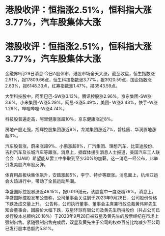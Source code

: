 # 港股收评：恒指涨2.51%，恒科指大涨3.77%，汽车股集体大涨

# 港股收评：恒指涨2.51%，恒科指大涨3.77%，汽车股集体大涨

金融界9月29日消息
今日A股休市，港股市场全天大涨，截至收盘，恒生指数涨2.51%，报17809.66点，恒生科技指数涨3.77%，报3920.59点，国企指数涨2.63%，报6148.33点，红筹指数涨1.47%，报3543.59点。

大型科技股中，阿里巴巴-SW涨3.13%，腾讯控股涨2.96%，京东集团-SW涨3.6%，小米集团-W涨5.29%，网易-S涨5.49%，美团-
W涨3.43%，快手-W涨1.29%，哔哩哔哩-W涨4.74%。

科技股普遍走高，阿里健康涨超10%，京东健康涨近8%。

房地产股走强，旭辉控股集团涨近9%，龙湖集团涨近7%，碧桂园、华润置地涨超3%。

汽车股普涨，蔚来涨超9%、小鹏涨超8%，广汽集团、理想汽车、比亚迪股份、吉利汽车及长城汽车等跟涨。消息上，据媒体援引消息人士报道，美国汽车工人联合会（UAW）希望能从罢工中争取到至少30%的加薪。这一消息一经公布，此举引发美股汽车股反弹。

体育用品板块集体飙升，安踏涨超5%，李宁、特步等跟涨。消息面上，杭州亚运会火热进行中，带动了全民运动热潮。

华盛国际控股暴涨近46.15%，报0.019港元，该股盘中一度涨超76%。消息上，华盛国际控股发布公告称，公司董事会关注到于2023年9月28日，公司股份价格下跌及成交量上升。
公告称，公司执行董事、董事会主席兼行政总裁黄伟昇先生知会董事会，因股价大幅下跌，双星环球有限公司及黄先生所持股份（共占公司已发行股本总额约20.18%）于2023年9月28日被双星及黄先生的股票经纪在市场上强制出售。紧随强制出售完成后，双星及黄先生于公司的权益百分比均减少至公司已发行股本总额约5.81%。

